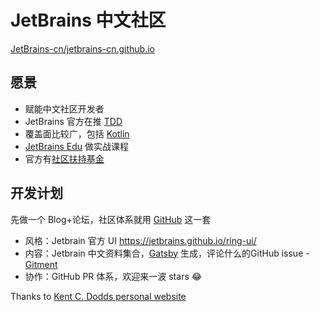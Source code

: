 # JetBrains 中文社区

[JetBrains-cn/jetbrains-cn.github.io](https://github.com/JetBrains-cn/jetbrains-cn.github.io)

## 愿景

- 赋能中文社区开发者
- JetBrains 官方在推 [TDD](https://www.google.com/search?q=JetBrains+TDD)
- 覆盖面比较广，包括 [Kotlin](https://kotlinlang.org/)
- [JetBrains Edu](https://www.jetbrains.com/zh-cn/education/) 做实战课程
- 官方有[社区扶持基金](https://www.jetbrains.com/community/support/)

## 开发计划

先做一个 Blog+论坛，社区体系就用 [GitHub](https://github.com/JetBrains-cn/jetbrains-cn.github.io/issues) 这一套

- 风格：Jetbrain 官方 UI <https://jetbrains.github.io/ring-ui/>
- 内容：Jetbrain 中文资料集合，[Gatsby](https://www.gatsbyjs.org/) 生成，评论什么的GitHub issue - [Gitment](https://github.com/imsun/gitment)
- 协作：GitHub PR 体系，欢迎来一波 stars 😂

Thanks to [Kent C. Dodds personal website](https://kentcdodds.com/)
